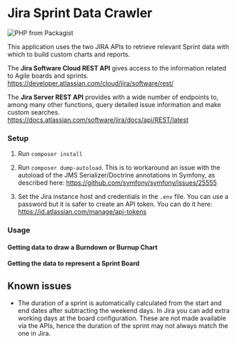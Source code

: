 # Jira Sprint Data Crawler

![PHP from Packagist](https://img.shields.io/packagist/php-v/symfony/symfony.svg)

This application uses the two JIRA APIs to retrieve relevant Sprint data with which to build custom charts and reports.

The **Jira Software Cloud REST API** gives access to the information related to Agile boards and sprints.
https://developer.atlassian.com/cloud/jira/software/rest/
 
The **Jira Server REST API** provides with a wide number of endpoints to, among many other functions, query detailed issue information and make custom searches.
https://docs.atlassian.com/software/jira/docs/api/REST/latest

### Setup

1. Run `composer install`

2. Run `composer dump-autoload`. This is to workaround an issue with the autoload of the JMS Serializer/Doctrine annotations in Symfony, as described here: https://github.com/symfony/symfony/issues/25555

3. Set the Jira instance host and credentials in the `.env` file. You can use a password but it is safer to create an API token. You can do it here: https://id.atlassian.com/manage/api-tokens

### Usage


#### Getting data to draw a Burndown or Burnup Chart

#### Getting the data to represent a Sprint Board


## Known issues

- The duration of a sprint is automatically calculated from the start and end dates after subtracting the weekend days. In Jira you can add extra working days at the board configuration. These are not made available via the APIs, hence the duration of the sprint may not always match the one in Jira.